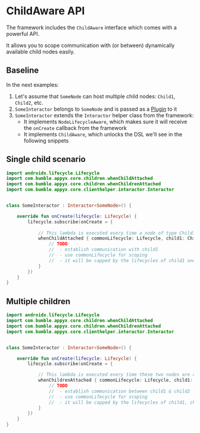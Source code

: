 # ChildAware API

The framework includes the `ChildAware` interface which comes with a powerful API.

It allows you to scope communication with (or between) dynamically available child nodes easily.

## Baseline

In the next examples:

1. Let's assume that `SomeNode` can host multiple child nodes: `Child1`, `Child2`, etc.
2. `SomeInteractor` belongs to `SomeNode` and is passed as a [Plugin](plugins.md)
   to it
3. `SomeInteractor` extends the `Interactor` helper class from the framework:
    - It implements `NodeLifecycleAware`, which makes sure it will receive the `onCreate` callback
      from the framework
    - It implements `ChildAware`, which unlocks the DSL we'll see in the following
      snippets

## Single child scenario

```kotlin
import androidx.lifecycle.Lifecycle
import com.bumble.appyx.core.children.whenChildAttached
import com.bumble.appyx.core.children.whenChildrenAttached
import com.bumble.appyx.core.clienthelper.interactor.Interactor


class SomeInteractor : Interactor<SomeNode>() {

    override fun onCreate(lifecycle: Lifecycle) {
        lifecycle.subscribe(onCreate = {
            
            // This lambda is executed every time a node of type Child1Node is attached:
            whenChildAttached { commonLifecycle: Lifecycle, child1: Child1Node ->
                // TODO:
                //  - establish communication with child1 
                //  - use commonLifecycle for scoping 
                //  - it will be capped by the lifecycles of child1 and the parent
            }
        })
    }
}
```


## Multiple children

```kotlin
import androidx.lifecycle.Lifecycle
import com.bumble.appyx.core.children.whenChildAttached
import com.bumble.appyx.core.children.whenChildrenAttached
import com.bumble.appyx.core.clienthelper.interactor.Interactor


class SomeInteractor : Interactor<SomeNode>() {

    override fun onCreate(lifecycle: Lifecycle) {
        lifecycle.subscribe(onCreate = {

            // This lambda is executed every time these two nodes are attached at the same time:
            whenChildrenAttached { commonLifecycle: Lifecycle, child1: Child1Node, child2: Child2Node ->
                // TODO
                //  - establish communication between child1 & child2 
                //  - use commonLifecycle for scoping
                //  - it will be capped by the lifecycles of child1, child2 and the parent
            }
        })
    }
}
```

